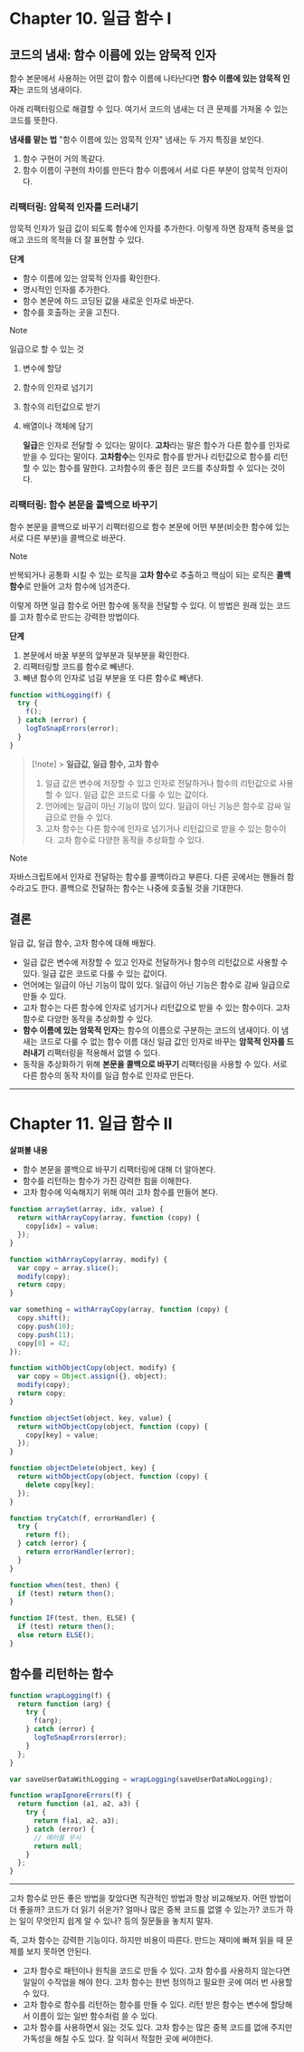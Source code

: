 # Chapter 10. 일급 함수 **I**

## 코드의 냄새: 함수 이름에 있는 암묵적 인자

함수 본문에서 사용하는 어떤 값이 함수 이름에 나타난다면 **함수 이름에 있는 암묵적 인자**는 코드의 냄새이다.

아래 리팩터링으로 해결할 수 있다.
여기서 코드의 냄새는 더 큰 문제를 가져올 수 있는 코드를 뜻한다.

**냄새를 맡는 법**
"함수 이름에 있는 암묵적 인자" 냄새는 두 가지 특징을 보인다.

1. 함수 구현이 거의 똑같다.
2. 함수 이름이 구현의 차이를 만든다
   함수 이름에서 서로 다른 부분이 암묵적 인자이다.

### 리팩터링: 암묵적 인자를 드러내기

암묵적 인자가 일급 값이 되도록 함수에 인자를 추가한다.
이렇게 하면 잠재적 중복을 없애고 코드의 목적을 더 잘 표현할 수 있다.

**단계**

- 함수 이름에 있는 암묵적 인자를 확인한다.
- 명시적인 인자를 추가한다.
- 함수 본문에 하드 코딩된 값을 새로운 인자로 바꾼다.
- 함수를 호출하는 곳을 고친다.

> [!NOTE]
> 일급으로 할 수 있는 것
>
> 1.  변수에 할당
> 2.  함수의 인자로 넘기기
> 3.  함수의 리턴값으로 받기
> 4.  배열이나 객체에 담기
>
>     **일급**은 인자로 전달할 수 있다는 말이다.
>     **고차**라는 말은 함수가 다른 함수를 인자로 받을 수 있다는 말이다.
>     **고차함수**는 인자로 함수를 받거나 리턴값으로 함수를 리턴할 수 있는 함수를 말한다.
>     고차함수의 좋은 점은 코드를 추상화할 수 있다는 것이다.

### 리팩터링: 함수 본문을 콜백으로 바꾸기

함수 본문을 콜백으로 바꾸기 리팩터링으로
함수 본문에 어떤 부분(비슷한 함수에 있는 서로 다른 부분)을 콜백으로 바꾼다.

> [!NOTE]  
> 반복되거나 공통화 시킬 수 있는 로직을 **고차 함수**로 추출하고 핵심이 되는 로직은 **콜백 함수**로 만들어 고차 함수에 넘겨준다.

이렇게 하면 일급 함수로 어떤 함수에 동작을 전달할 수 있다. 이 방법은 원래 있는 코드를 고차 함수로 만드는 강력한 방법이다.

**단계**

1. 본문에서 바꿀 부분의 앞부분과 뒷부분을 확인한다.
2. 리팩터링할 코드를 함수로 빼낸다.
3. 빼낸 함수의 인자로 넘길 부분을 또 다른 함수로 빼낸다.

```js
function withLogging(f) {
  try {
    f();
  } catch (error) {
    logToSnapErrors(error);
  }
}
```

> [!note] > **일급값, 일급 함수, 고차 함수**
>
> 1. 일급 값은 변수에 저장할 수 있고 인자로 전달하거나 함수의 리턴값으로 사용할 수 있다. 일급 값은 코드로 다룰 수 있는 값이다.
> 2. 언어에는 일급이 아닌 기능이 많이 있다. 일급이 아닌 기능은 함수로 감싸 일급으로 만들 수 있다.
> 3. 고차 함수는 다른 함수에 인자로 넘기거나 리턴값으로 받을 수 있는 함수이다. 고차 함수로 다양한 동작을 추상화할 수 있다.

> [!NOTE]
> 자바스크립트에서 인자로 전달하는 함수를 콜백이라고 부른다.
> 다른 곳에서는 핸들러 함수라고도 한다.
> 콜백으로 전달하는 함수는 나중에 호출될 것을 기대한다.

## 결론

일급 값, 일급 함수, 고차 함수에 대해 배웠다.

- 일급 값은 변수에 저장할 수 있고 인자로 전달하거나 함수의 리턴값으로 사용할 수 있다. 일급 값은 코드로 다룰 수 있는 값이다.
- 언어에는 일급이 아닌 기능이 많이 있다. 일급이 아닌 기능은 함수로 감싸 일급으로 만들 수 있다.
- 고차 함수는 다른 함수에 인자로 넘기거나 리턴값으로 받을 수 있는 함수이다. 고차 함수로 다양한 동작을 추상화할 수 있다.
- **함수 이름에 있는 암묵적 인자**는 함수의 이름으로 구분하는 코드의 냄새이다. 이 냄새는 코드로 다룰 수 없는 함수 이름 대신 일급 값인 인자로 바꾸는 **암묵적 인자를 드러내기** 리팩터링을 적용해서 없앨 수 있다.
- 동작을 추상화하기 위해 **본문을 콜백으로 바꾸기** 리팩터링을 사용할 수 있다. 서로 다른 함수의 동작 차이를 일급 함수로 인자로 만든다.

---

# Chapter 11. 일급 함수 Ⅱ

**살펴볼 내용**

- 함수 본문을 콜백으로 바꾸기 리팩터링에 대해 더 알아본다.
- 함수를 리턴하는 함수가 가진 강력한 힘을 이해한다.
- 고차 함수에 익숙해지기 위해 여러 고차 함수를 만들어 본다.

```js
function arraySet(array, idx, value) {
  return withArrayCopy(array, function (copy) {
    copy[idx] = value;
  });
}

function withArrayCopy(array, modify) {
  var copy = array.slice();
  modify(copy);
  return copy;
}

var something = withArrayCopy(array, function (copy) {
  copy.shift();
  copy.push(10);
  copy.push(11);
  copy[0] = 42;
});
```

```js
function withObjectCopy(object, modify) {
  var copy = Object.assign({}, object);
  modify(copy);
  return copy;
}

function objectSet(object, key, value) {
  return withObjectCopy(object, function (copy) {
    copy[key] = value;
  });
}

function objectDelete(object, key) {
  return withObjectCopy(object, function (copy) {
    delete copy[key];
  });
}
```

```js
function tryCatch(f, errorHandler) {
  try {
    return f();
  } catch (error) {
    return errorHandler(error);
  }
}
```

```js
function when(test, then) {
  if (test) return then();
}
```

```js
function IF(test, then, ELSE) {
  if (test) return then();
  else return ELSE();
}
```

## 함수를 리턴하는 함수

```js
function wrapLogging(f) {
  return function (arg) {
    try {
      f(arg);
    } catch (error) {
      logToSnapErrors(error);
    }
  };
}

var saveUserDataWithLogging = wrapLogging(saveUserDataNoLogging);
```

```js
function wrapIgnoreErrors(f) {
  return function (a1, a2, a3) {
    try {
      return f(a1, a2, a3);
    } catch (error) {
      // 에러를 무시
      return null;
    }
  };
}
```

---

고차 함수로 만든 좋은 방법을 찾았다면 직관적인 방법과 항상 비교해보자.
어떤 방법이 더 좋을까? 코드가 더 읽기 쉬운가? 얼마나 많은 중복 코드를 없앨 수 있는가?
코드가 하는 일이 무엇인지 쉽게 알 수 있나?
등의 질문들을 놓치지 말자.

즉, 고차 함수는 강력한 기능이다. 하지만 비용이 따른다. 만드는 재미에 빠져 읽을 때 문제를 보지 못하면 안된다.

- 고차 함수로 패턴이나 원칙을 코드로 만들 수 있다. 고차 함수를 사용하지 않는다면 일일이 수작업을 해야 한다. 고차 함수는 한번 정의하고 필요한 곳에 여러 번 사용할 수 있다.
- 고차 함수로 함수를 리턴하는 함수를 만들 수 있다. 리턴 받은 함수는 변수에 할당해서 이름이 있는 일반 함수처럼 쓸 수 있다.
- 고차 함수를 사용하면서 잃는 것도 있다. 고차 함수는 많은 중복 코드를 없애 주지만 가독성을 해칠 수도 있다. 잘 익혀서 적절한 곳에 써야한다.
